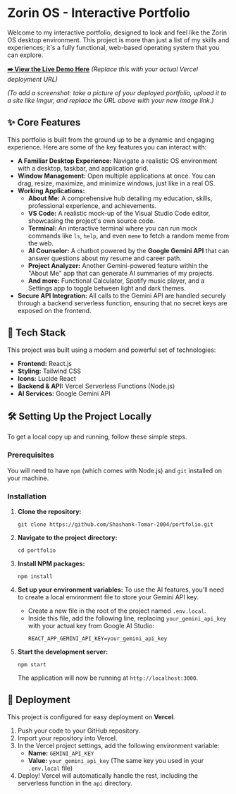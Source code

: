 # Zorin OS - Interactive Portfolio

Welcome to my interactive portfolio, designed to look and feel like the Zorin OS desktop environment. This project is more than just a list of my skills and experiences; it's a fully functional, web-based operating system that you can explore.

**[➡️ View the Live Demo Here](https://shashank-tomar.vercel.app/)** 
*(Replace this with your actual Vercel deployment URL)*

 
*(To add a screenshot: take a picture of your deployed portfolio, upload it to a site like Imgur, and replace the URL above with your new image link.)*

## ✨ Core Features

This portfolio is built from the ground up to be a dynamic and engaging experience. Here are some of the key features you can interact with:

*   **A Familiar Desktop Experience:** Navigate a realistic OS environment with a desktop, taskbar, and application grid.
*   **Window Management:** Open multiple applications at once. You can drag, resize, maximize, and minimize windows, just like in a real OS.
*   **Working Applications:**
    *   **About Me:** A comprehensive hub detailing my education, skills, professional experience, and achievements.
    *   **VS Code:** A realistic mock-up of the Visual Studio Code editor, showcasing the project's own source code.
    *   **Terminal:** An interactive terminal where you can run mock commands like `ls`, `help`, and even `meme` to fetch a random meme from the web.
    *   **AI Counselor:** A chatbot powered by the **Google Gemini API** that can answer questions about my resume and career path.
    *   **Project Analyzer:** Another Gemini-powered feature within the "About Me" app that can generate AI summaries of my projects.
    *   **And more:** Functional Calculator, Spotify music player, and a Settings app to toggle between light and dark themes.
*   **Secure API Integration:** All calls to the Gemini API are handled securely through a backend serverless function, ensuring that no secret keys are exposed on the frontend.

## 🚀 Tech Stack

This project was built using a modern and powerful set of technologies:

*   **Frontend:** React.js
*   **Styling:** Tailwind CSS
*   **Icons:** Lucide React
*   **Backend & API:** Vercel Serverless Functions (Node.js)
*   **AI Services:** Google Gemini API

## 🛠️ Setting Up the Project Locally

To get a local copy up and running, follow these simple steps.

### Prerequisites

You will need to have `npm` (which comes with Node.js) and `git` installed on your machine.

### Installation

1.  **Clone the repository:**
    ```
    git clone https://github.com/Shashank-Tomar-2004/portfolio.git
    ```

2.  **Navigate to the project directory:**
    ```
    cd portfolio
    ```

3.  **Install NPM packages:**
    ```
    npm install
    ```

4.  **Set up your environment variables:**
    To use the AI features, you'll need to create a local environment file to store your Gemini API key.
    *   Create a new file in the root of the project named `.env.local`.
    *   Inside this file, add the following line, replacing `your_gemini_api_key` with your actual key from Google AI Studio:
        ```
        REACT_APP_GEMINI_API_KEY=your_gemini_api_key
        ```

5.  **Start the development server:**
    ```
    npm start
    ```
    The application will now be running at `http://localhost:3000`.

## 🚢 Deployment

This project is configured for easy deployment on **Vercel**.

1.  Push your code to your GitHub repository.
2.  Import your repository into Vercel.
3.  In the Vercel project settings, add the following environment variable:
    *   **Name:** `GEMINI_API_KEY`
    *   **Value:** `your_gemini_api_key` (The same key you used in your `.env.local` file)
4.  Deploy! Vercel will automatically handle the rest, including the serverless function in the `api` directory.
